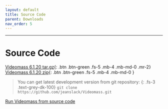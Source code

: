 ```yaml
---
layout: default
title: Source Code
parent: Downloads
nav_order: 5
---
```


---
  
# Source Code

[Videomass 6.1.20 tar.gz](https://github.com/jeanslack/Videomass/archive/refs/tags/v6.1.20.tar.gz){: .btn .btn-green .fs-5 .mb-4 .mb-md-0 .mr-2}
[Videomass 6.1.20 zip](https://github.com/jeanslack/Videomass/archive/refs/tags/v6.1.20.zip){: .btn .btn-green .fs-5 .mb-4 .mb-md-0 }

> You can get latest development version from git repository:
{: .fs-3 .text-grey-dk-100}
`git clone https://github.com/jeanslack/Videomass.git`

[Run Videomass from source code](https://github.com/jeanslack/Videomass/wiki/Run-Videomass-from-source-code) 
